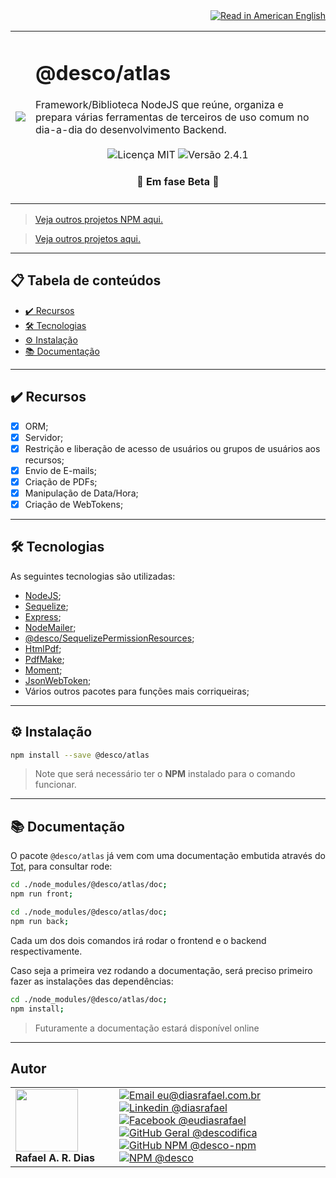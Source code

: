 <div align="right">
  <a href="README.US.md">
    <img alt="Read in American English" src="https://img.shields.io/static/v1?label=&message=Read+in+American+English&color=red&style=for-the-badge" />
  </a>
</div>

<table>
  <tr>
    <td><img src="https://i.ibb.co/R2gt14C/atlas.png"></td>
    <td>  
      <h1>@desco/atlas</h1>
      Framework/Biblioteca NodeJS que reúne, organiza e prepara várias ferramentas de terceiros de uso comum no dia-a-dia do desenvolvimento Backend.
      <br /><br />
      <div align="center">
        <img alt="Licença MIT" src="https://img.shields.io/static/v1?label=Licença&message=MIT&color=green&style=for-the-badge">
        <img alt="Versão 2.4.1" src="https://img.shields.io/static/v1?label=Versão&message=2.4.1&color=blue&style=for-the-badge">
      </div>
      <h4 align="center"> 
        🧪 Em fase Beta 🚀
      </h4>
    </td>
  </tr>
</table>

> <a href="https://github.com/desco-npm" target="_blank">Veja outros projetos NPM aqui.</a>

> <a href="https://github.com/descoifica" target="_blank">Veja outros projetos aqui.</a>

---

## 📋 Tabela de conteúdos

- [✔️ Recursos](#Recursos)
- [🛠️ Tecnologias](#Tecnologias)
- [⚙️ Instalação](#Instalação)
- [📚 Documentação](#Documentação)

---

<a name="Recursos"></a>

## ✔️ Recursos

- [x] ORM;
- [x] Servidor;
- [x] Restrição e liberação de acesso de usuários ou grupos de usuários aos recursos;
- [x] Envio de E-mails;
- [x] Criação de PDFs;
- [x] Manipulação de Data/Hora;
- [x] Criação de WebTokens;

---

<a name="Tecnologias"></a>

## 🛠️ Tecnologias

As seguintes tecnologias são utilizadas:

- [NodeJS](https://nodejs.org/en/);
- [Sequelize](https://sequelize.org/);
- [Express](https://expressjs.com/pt-br/);
- [NodeMailer](https://nodemailer.com/about/);
- [@desco/SequelizePermissionResources](https://www.npmjs.com/package/@desco/sequelize-permission-resources);
- [HtmlPdf](https://www.npmjs.com/package/html-pdf);
- [PdfMake](https://www.npmjs.com/package/pdfmake);
- [Moment](https://www.npmjs.com/package/moment);
- [JsonWebToken](https://www.npmjs.com/package/jsonwebtoken);
- Vários outros pacotes para funções mais corriqueiras;

---

<a name="Instalação"></a>

## ⚙️ Instalação

```bash
npm install --save @desco/atlas
```

> Note que será necessário ter o **NPM** instalado para o comando funcionar.

---

<a name="Documentação"></a>

## 📚 Documentação

O pacote `@desco/atlas` já vem com uma documentação embutida através do <a href="https://www.npmjs.com/package/@desco/tot" target="_blank">Tot</a>, para consultar rode:

```bash
cd ./node_modules/@desco/atlas/doc;
npm run front;
```

```bash
cd ./node_modules/@desco/atlas/doc;
npm run back;
```

Cada um dos dois comandos irá rodar o frontend e o backend respectivamente.

Caso seja a primeira vez rodando a documentação, será preciso primeiro fazer as instalações das dependências:

```bash
cd ./node_modules/@desco/atlas/doc;
npm install;
```

> Futuramente a documentação estará disponível online

---

## Autor

<table>
  <tr>
    <td width="150px">
      <img src="https://scontent.fsdu1-1.fna.fbcdn.net/v/t1.0-9/539886_235546170253505_5977326689811409130_n.jpg?_nc_cat=106&ccb=3&_nc_sid=174925&_nc_eui2=AeGgFWn_fWInwRkTo3mHSP993TbQ0TzG0Y3dNtDRPMbRjS-eZL1tr4I5maqz6O-jva9qWnIxKOsD3UtSm9CTeCys&_nc_ohc=Qw6NaDGrtIgAX9uFF2c&_nc_ht=scontent.fsdu1-1.fna&oh=5ebac9874d7a24e157c8c99fd965c2a4&oe=606539CE" width="100px;" alt=""/>
      <b>Rafael A. R. Dias</b>
    </td>
    <td>  
      <a href="mailto:eu@diasrafael.com.br" target="_blank" >
        <img alt="Email eu@diasrafael.com.br" src="https://img.shields.io/static/v1?label=Email&message=eu@diasrafael.com.br&color=red&logo=gmail&style=for-the-badge">
      </a>
      <a href="https://www.linkedin.com/in/diasrafael/" target="_blank">
        <img alt="Linkedin @diasrafael" src="https://img.shields.io/static/v1?label=Linkedin&message=@diasrafael&color=blue&logo=linkedin&style=for-the-badge">
      </a>
      <a href="https://www.facebook.com/eudiasrafael" target="_blank">
        <img alt="Facebook @eudiasrafael" src="https://img.shields.io/static/v1?label=Facebook&message=@eudiasrafael&color=blue&logo=facebook&style=for-the-badge">
      </a>
      <a href="https://github.com/descodifica" target="_blank">
        <img alt="GitHub Geral @descodifica" src="https://img.shields.io/static/v1?label=GitHub Geral&message=@descodifica&color=black&logo=github&style=for-the-badge">
      </a>
      <a href="https://github.com/desco-npm" target="_blank">
        <img alt="GitHub NPM @desco-npm" src="https://img.shields.io/static/v1?label=GitHub NPM&message=@desco-npm&color=black&logo=github&style=for-the-badge">
      </a>
      <a href="https://www.npmjs.com/org/desco" target="_blank">
        <img alt="NPM @desco" src="https://img.shields.io/static/v1?label=NPM&message=@desco&color=red&logo=npm&style=for-the-badge">
      </a>
    </td>
  </tr>
</table>
